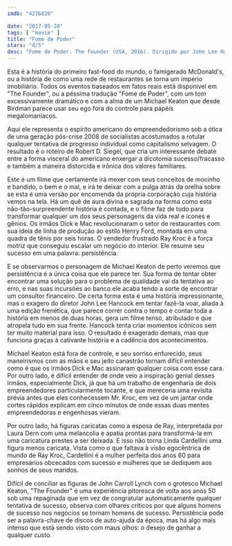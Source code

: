 ```yaml
---
imdb: "4276820"

date: "2017-05-28"
tags: [ "movie" ]
title: "Fome de Poder"
stars: "4/5"
desc: "Fome de Poder. The Founder (USA, 2016). Dirigido por John Lee Hancock. Escrito por Robert D. Siegel. Com Michael Keaton (Ray Kroc), Nick Offerman (Dick McDonald), John Carroll Lynch (Mac McDonald), Linda Cardellini (Joan Smith), B.J. Novak (Harry J. Sonneborn), Laura Dern (Ethel Kroc), Justin Randell Brooke (Fred Turner), Kate Kneeland (June Martino), Patrick Wilson (Rollie Smith)."
---
```

Esta é a história do primeiro fast-food do mundo, o famigerado McDonald's, ou a história de como uma rede de restaurantes se torna um império imobiliário. Todos os eventos baseados em fatos reais está disponível em "The Founder", ou a péssima tradução "Fome de Poder", com um tom excessivamente dramático e com a alma de um Michael Keaton que desde Birdman parece usar seu ego fora do controle para papéis megalomaníacos.

Aqui ele representa o espírito americano do empreendedorismo sob a ótica de uma geração pós-crise 2008 de socialistas acostumados a rotular qualquer tentativa de progresso individual como capitalismo selvagem. O resultado é o roteiro de Robert D. Siegel, que cria um interessante debate entre a forma visceral do americano enxergar a dicotomia sucesso/fracasso e também a maneira distorcida e irônica dos valores familiares.

Este é um filme que certamente irá mexer com seus conceitos de mocinho e bandido, o bem e o mal, e irá te deixar com a pulga atrás da orelha sobre se esta é uma versão por encomenda da própria corporação cuja história vemos na tela. Há um quê de aura divina e sagrada na forma como esta não-tão-surpreendente história é contada, e o filme faz de tudo para transformar qualquer um dos seus personagens da vida real e ícones e gênios. Os irmãos Dick e Mac revolucionaram o setor de restaurantes com sua ideia de linha de produção ao estilo Henry Ford, montada em uma quadra de tênis por seis horas. O vendedor frustrado Ray Kroc é a força motriz que conseguiu escalar um negócio do interior. Ele resume seu sucesso em uma palavra: persistência.

E se observarmos o personagem de Michael Keaton de perto veremos que persistência é a única coisa que ele parece ter. Sua forma de tentar obter encontrar uma solução para o problema de qualidade vai da tentativa ao erro, e nas suas incursões ao banco ele acaba tendo a sorte de encontrar um consultor financeiro. De certa forma esta é uma história impressionante, mas o exagero do diretor John Lee Hancock em tentar fazê-la voar, aliada à uma edição frenética, que parece correr contra o tempo e contar toda a história em menos de duas horas, gera um filme tenso, atribulado e que atropela tudo em sua frente. Hancock tenta criar momentos icônicos sem ter muito material para isso. O resultado é exagerado demais, mas que funciona graças à cativante história e a cadência dos acontecimentos.

Michael Keaton está fora de controle, e seu sorriso enfurecido, seus maneirismos com as mãos e seu jeito canastrão tornam difícil entender como é que os irmãos Dick e Mac assinaram qualquer coisa com esse cara. Por outro lado, é difícil entender de onde veio a inspiração genial desses irmãos, especialmente Dick, já que há um trabalho de engenharia de dois empreendedores particularmente tocante, e que mereceria uma revisita prévia antes que eles conhecessem Mr. Kroc, em vez de um jantar onde cortes rápidos explicam em cinco minutos de onde essas duas mentes empreendedoras e engenhosas vieram.

Por outro lado, há figuras caricatas como a esposa de Ray, interpretada por Laura Dern com uma melancolia e apatia prontas para transformá-la em uma caricatura prestes a ser deixada. E isso não torna Linda Cardellini uma figura menos caricata. Vista como o que faltava à visão egocêntrica de mundo de Ray Kroc, Cardellini é a mulher perfeita dos anos 60 para empresários obcecados com sucesso e mulheres que se dediquem aos sonhos de seus maridos.

Difícil de conciliar as figuras de John Carroll Lynch com o grotesco Michael Keaton, "The Founder" é uma experiência pitoresca de volta aos anos 50 sob uma repaginada que em vez de congratular automaticamente qualquer tentativa de sucesso, observa com olhares críticos por que alguns homens de sucesso nos negócios se tornam homens de sucesso. Persistência pode ser a palavra-chave de discos de auto-ajuda da época, mas há algo mais intenso que está sendo visto com maus olhos: o desejo de ganhar a qualquer custo.
